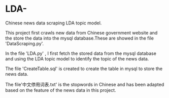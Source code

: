 # LDA-
Chinese news data scraping    LDA topic model.  

This project first crawls new data from Chinese government website and the store the data into the mysql database.These are showed in the file 'DataScraping.py'.  

In the file 'LDA.py' , I first fetch the stored data from the mysql database and using the LDA topic model to identify the topic of the news data. 

The file 'CreateTable.sql' is created to create the table in mysql to store the news data.  

The file'中文停用词表.txt' is the stopwords in Chinese and has been adapted based on the feature of the news data in this project.  


